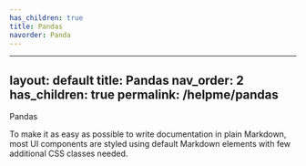 ```yaml
---
has_children: true 
title: Pandas 
navorder: Panda 
---
```


---
layout: default
title: Pandas
nav_order: 2
has_children: true
permalink: /helpme/pandas
---

Pandas

To make it as easy as possible to write documentation in plain Markdown, most UI components are styled using default Markdown elements with few additional CSS classes needed.